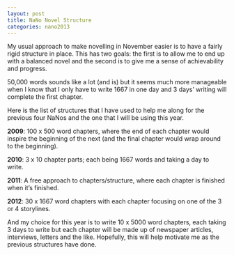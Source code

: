 ```yaml
---
layout: post
title: NaNo Novel Structure
categories: nano2013
---
```

My usual approach to make novelling in November easier is to have a fairly rigid structure in place.  This has two goals: the first is to allow me to end up with a balanced novel and the second is to give me a sense of achievability and progress.

50,000 words sounds like a lot (and is) but it seems much more manageable when I know that I only have to write 1667 in one day and 3 days’ writing will complete the first chapter.

Here is the list of structures that I have used to help me along for the previous four NaNos and the one that I will be using this year.

**2009**: 100 x 500 word chapters, where the end of each chapter would inspire the beginning of the next (and the final chapter would wrap around to the beginning).

**2010**: 3 x 10 chapter parts; each being 1667 words and taking a day to write.

**2011**: A free approach to chapters/structure, where each chapter is finished when it’s finished.

**2012**: 30 x 1667 word chapters with each chapter focusing on one of the 3 or 4 storylines.

And my choice for this year is to write 10 x 5000 word chapters, each taking 3 days to write but each chapter will be made up of newspaper articles, interviews, letters and the like.  Hopefully, this will help motivate me as the previous structures have done.

